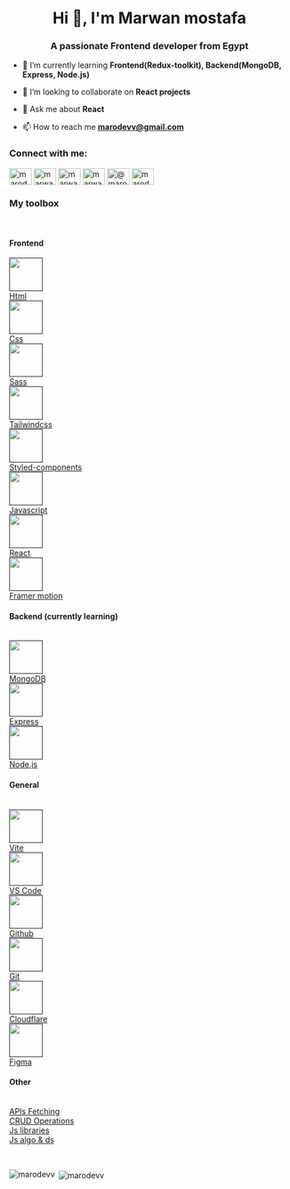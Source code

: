 <h1 align="center">Hi 👋, I'm Marwan mostafa</h1>
<h3 align="center">A passionate Frontend developer from Egypt</h3>

- 🌱 I’m currently learning **Frontend(Redux-toolkit), Backend(MongoDB, Express, Node.js)**

- 👯 I’m looking to collaborate on **React projects**

- 💬 Ask me about **React**

- 📫 How to reach me **marodevv@gmail.com**

<h3 align="left">Connect with me:</h3>
<p align="left">
<a href="https://dev.to/marodevv" target="blank"><img align="center" src="https://raw.githubusercontent.com/rahuldkjain/github-profile-readme-generator/master/src/images/icons/Social/devto.svg" alt="marodevv" height="30" width="40" /></a>
<a href="https://linkedin.com/in/marwan-mostafa-4ba111210" target="blank"><img align="center" src="https://raw.githubusercontent.com/rahuldkjain/github-profile-readme-generator/master/src/images/icons/Social/linked-in-alt.svg" alt="marwan-mostafa-4ba111210" height="30" width="40" /></a>
<a href="https://fb.com/marwanmostafa24" target="blank"><img align="center" src="https://raw.githubusercontent.com/rahuldkjain/github-profile-readme-generator/master/src/images/icons/Social/facebook.svg" alt="marwanmostafa24" height="30" width="40" /></a>
<a href="https://instagram.com/marwan_mostafa24" target="blank"><img align="center" src="https://raw.githubusercontent.com/rahuldkjain/github-profile-readme-generator/master/src/images/icons/Social/instagram.svg" alt="marwan_mostafa24" height="30" width="40" /></a>
<a href="https://hashnode.com/@marodevv" target="blank"><img align="center" src="https://raw.githubusercontent.com/rahuldkjain/github-profile-readme-generator/master/src/images/icons/Social/hashnode.svg" alt="@marodevv" height="30" width="40" /></a>
<a href="https://www.leetcode.com/marodevv" target="blank"><img align="center" src="https://raw.githubusercontent.com/rahuldkjain/github-profile-readme-generator/master/src/images/icons/Social/leet-code.svg" alt="marodevv" height="30" width="40" /></a>
</p>

<h3 align="left">My toolbox</h3>
<br />
<h4 align="left">Frontend</h3>
<p>
    <a href="" target="_blank">  
       <img src="https://cdn.jsdelivr.net/gh/devicons/devicon/icons/html5/html5-original.svg" width="60" height="60" align="center" />
        <br />
        Html
    </a>
    <br />
    <a href="" target="_blank">  
       <img src="https://cdn.jsdelivr.net/gh/devicons/devicon/icons/css3/css3-original.svg" width="60" height="60" align="center" />
        <br />
        Css
    </a>
    <br />
    <a href="" target="_blank">  
       <img src="https://cdn.jsdelivr.net/gh/devicons/devicon/icons/sass/sass-original.svg" width="60" height="60" align="center" />
        <br />
        Sass
    </a>
    <br />
    <a href="" target="_blank">  
       <img  src="https://cdn.jsdelivr.net/gh/devicons/devicon/icons/tailwindcss/tailwindcss-plain.svg" width="60" height="60" align="center" />
        <br />
        Tailwindcss
    </a>
    <br />
    <a href="" target="_blank">  
       <img src="https://gozattila.dev/static/media/styled_components.a46dc006.png" width="60" height="60" align="center" />
        <br />
        Styled-components
    </a>
    <br />
    <a href="" target="_blank">  
       <img src="https://cdn.jsdelivr.net/gh/devicons/devicon/icons/javascript/javascript-original.svg" width="60" height="60" align="center" />
        <br />
        Javascript
    </a>
    <br />
    <a href="" target="_blank">  
       <img src="https://cdn.jsdelivr.net/gh/devicons/devicon/icons/react/react-original.svg" width="60" height="60" align="center" />
        <br />
        React
    </a>
    <br />
    <a href="" target="_blank">  
       <img src="https://cdn.iconscout.com/icon/free/png-256/framer-logo-3609961-3014601.png" width="60" height="60" align="center" />
        <br />
        Framer motion
    </a>
    <br />
    <h4 align="left">Backend (currently learning)</h3>
    <br />
    <a href="" target="_blank">  
       <img src="https://cdn.jsdelivr.net/gh/devicons/devicon/icons/mongodb/mongodb-original.svg" width="60" height="60" align="center" />
        <br />
        MongoDB
    </a>
    <br />
    <a href="" target="_blank">  
       <img src="https://cdn.jsdelivr.net/gh/devicons/devicon/icons/express/express-original.svg" width="60" height="60" align="center" />
        <br />
        Express
    </a>
    <br />
    <a href="" target="_blank">  
       <img src="https://cdn.jsdelivr.net/gh/devicons/devicon/icons/nodejs/nodejs-original.svg" width="60" height="60" align="center" />
        <br />
        Node.js
    </a>
    <br />
    <h4 align="left">General</h3>
    <br />
    <a href="" target="_blank">  
       <img src="https://vitejs.dev/logo.svg" width="60" height="60" align="center" />
        <br />
        Vite
    </a>
    <br />
    <a href="" target="_blank">  
       <img src="https://cdn.jsdelivr.net/gh/devicons/devicon/icons/vscode/vscode-original.svg" width="60" height="60" align="center" />
        <br />
        VS Code
    </a>
    <br />
    <a href="" target="_blank">  
       <img src="https://cdn.jsdelivr.net/gh/devicons/devicon/icons/github/github-original.svg" width="60" height="60" align="center" />
        <br />
        Github
    </a>
    <br />
    <a href="" target="_blank">  
       <img src="https://cdn.jsdelivr.net/gh/devicons/devicon/icons/git/git-original.svg" width="60" height="60" align="center" />
        <br />
        Git
    </a>
    <br />
    <a href="" target="_blank">  
       <img src="https://1000logos.net/wp-content/uploads/2020/09/Cloudflare-emblem.jpeg" width="60" height="60" align="center" />
        <br />
        Cloudflare
    </a>
    <br />
    <a href="" target="_blank">  
       <img src="https://cdn.jsdelivr.net/gh/devicons/devicon/icons/figma/figma-original.svg" width="60" height="60" align="center" />
        <br />
        Figma
    </a>
    <br />
    <h4 align="left">Other</h3>
    <br />
    <a href="" target="_blank">
        APIs Fetching
    </a>
    <br />
    <a href="" target="_blank">
        CRUD Operations
    </a>
    <br />
    <a href="" target="_blank">
        Js libraries
    </a>
    <br />
    <a href="" target="_blank">
        Js algo & ds
    </a>
</p>
<br />
<p><img align="left" src="https://github-readme-stats.vercel.app/api/top-langs?username=marodevv&show_icons=true&locale=en&layout=compact" alt="marodevv" /></p>

<p>&nbsp;<img align="center" src="https://github-readme-stats.vercel.app/api?username=marodevv&show_icons=true&locale=en" alt="marodevv" /></p>

